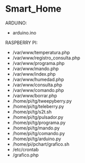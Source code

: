 # Smart_Home

ARDUINO:
 - arduino.ino

RASPBERRY PI:
- /var/www/temperatura.php
- /var/www/registro_consulta.php
- /var/www/programa.php
- /var/www/mando.php
- /var/www/index.php
- /var/www/humedad.php
- /var/www/consulta.php
- /var/www/comando.php
- /var/www/borrar.php
- /home/pi/tg/tweepyberry.py
- /home/pi/tg/teleberry.py
- /home/pi/tg/s2t.sh
- /home/pi/tg/pulsador.py
- /home/pi/tg/programa.py
- /home/pi/tg/mando.py
- /home/pi/tg/comando.py
- /home/pi/tg/arduino.py
- /home/pi/pchart/grafico.sh
- /etc/crontab
- /grafico.php
